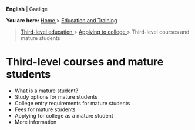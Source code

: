 **English** |  Gaeilge 

**You are here:** [ Home ](/en/) > [ Education and Training ](/en/education/)
> [ Third-level education ](/en/education/third-level-education/) > [ Applying
to college ](/en/education/third-level-education/applying-to-college/) >
Third-level courses and mature students

#  Third-level courses and mature students

  * What is a mature student? 
  * Study options for mature students 
  * College entry requirements for mature students 
  * Fees for mature students 
  * Applying for college as a mature student 
  * More information 

